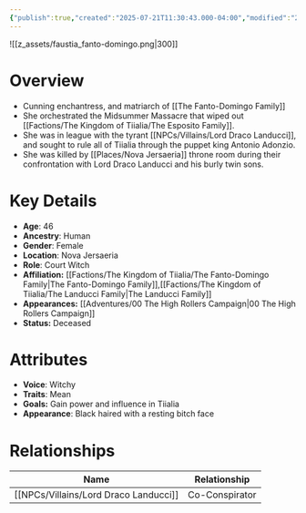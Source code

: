 ```yaml
---
{"publish":true,"created":"2025-07-21T11:30:43.000-04:00","modified":"2025-10-22T09:16:41.280-04:00","published":"2025-10-22T09:16:41.280-04:00","cssclasses":"","Age":"46","Ancestry":["Human"],"Gender":"Female","Location":["Nova Jersaeria"],"Role":["Court Witch"],"Affiliation":["[[Factions/The Kingdom of Tiialia/The Fanto-Domingo Family]]","[[The Landucci Family]]"],"Appearances":["[[00 The High Rollers Campaign]]"],"Status":"Deceased","Authors":["Jordan"]}
---
```


![[z_assets/faustia_fanto-domingo.png|300]]

# Overview
- Cunning enchantress, and matriarch of [[The Fanto-Domingo Family]]
- She orchestrated the Midsummer Massacre that wiped out [[Factions/The Kingdom of Tiialia/The Esposito Family]].
- She was in league with the tyrant [[NPCs/Villains/Lord Draco Landucci]], and sought to rule all of Tiialia through the puppet king Antonio Adonzio.
- She was killed by [[Places/Nova Jersaeria]] throne room during their confrontation with Lord Draco Landucci and his burly twin sons.

# Key Details
- **Age**: 46
- **Ancestry**: Human
- **Gender**: Female
- **Location**: Nova Jersaeria
- **Role**: Court Witch
- **Affiliation:** [[Factions/The Kingdom of Tiialia/The Fanto-Domingo Family\|The Fanto-Domingo Family]],[[Factions/The Kingdom of Tiialia/The Landucci Family\|The Landucci Family]]
- **Appearances:** [[Adventures/00 The High Rollers Campaign\|00 The High Rollers Campaign]]
- **Status:** Deceased

# Attributes
- **Voice**: Witchy
- **Traits**: Mean
- **Goals:** Gain power and influence in Tiialia
- **Appearance**: Black haired with a resting bitch face

# Relationships

| Name                    | Relationship   |
| ----------------------- | -------------- |
| [[NPCs/Villains/Lord Draco Landucci]] | Co-Conspirator |

